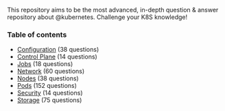 This repository aims to be the most advanced, in-depth question & answer repository about @kubernetes. Challenge your K8S knowledge!

### Table of contents

* [Configuration](Questions/Configuration/README.MD) (38 questions)
* [Control Plane](Questions/Control_Plane/README.MD) (14 questions)
* [Jobs](Questions/Jobs/README.MD) (18 questions)
* [Network](Questions/Network/README.MD) (60 questions)
* [Nodes](Questions/Nodes/README.MD) (38 questions)
* [Pods](Questions/Pods/README.MD) (152 questions)
* [Security](Questions/Security/README.MD) (14 questions)
* [Storage](Questions/Storage/README.MD) (75 questions)
